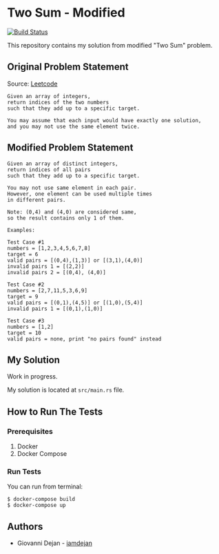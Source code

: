 # Two Sum - Modified

[![Build Status](https://travis-ci.org/iamdejan/rust-two-sum-modified.svg?branch=master)](https://travis-ci.org/iamdejan/rust-two-sum-modified)

This repository contains my solution from modified "Two Sum" problem.

## Original Problem Statement

Source: [Leetcode](https://leetcode.com/problems/two-sum/)

```
Given an array of integers,
return indices of the two numbers
such that they add up to a specific target.

You may assume that each input would have exactly one solution,
and you may not use the same element twice.
```

## Modified Problem Statement

```
Given an array of distinct integers,
return indices of all pairs
such that they add up to a specific target.

You may not use same element in each pair.
However, one element can be used multiple times
in different pairs.

Note: (0,4) and (4,0) are considered same,
so the result contains only 1 of them.

Examples:

Test Case #1
numbers = [1,2,3,4,5,6,7,8]
target = 6
valid pairs = [(0,4),(1,3)] or [(3,1),(4,0)]
invalid pairs 1 = [(2,2)]
invalid pairs 2 = [(0,4), (4,0)]

Test Case #2
numbers = [2,7,11,5,3,6,9]
target = 9
valid pairs = [(0,1),(4,5)] or [(1,0),(5,4)]
invalid pairs 1 = [(0,1),(1,0)]

Test Case #3
numbers = [1,2]
target = 10
valid pairs = none, print "no pairs found" instead
```

## My Solution

Work in progress.

My solution is located at `src/main.rs` file.

## How to Run The Tests

### Prerequisites
1) Docker
2) Docker Compose

### Run Tests

You can run from terminal:
```
$ docker-compose build
$ docker-compose up
```

## Authors
- Giovanni Dejan - [iamdejan](https://github.com/iamdejan)
